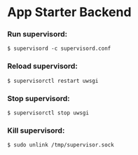 # App Starter Backend

### Run supervisord:

```$ supervisord -c supervisord.conf```

### Reload supervisord:

```$ supervisorctl restart uwsgi```

### Stop supervisord:
```$ supervisorctl stop uwsgi```

### Kill supervisord:
```$ sudo unlink /tmp/supervisor.sock```